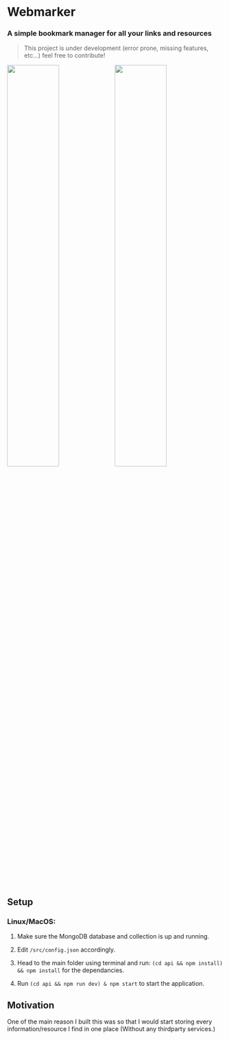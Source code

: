 # Webmarker
### A simple bookmark manager for all your links and resources

> This project is under development
(error prone, missing features, etc...) feel free to contribute!


<image src="assets/1" style="width:49%;"></image>
<image src="assets/2" style="width:49%;"></image>

## Setup
### Linux/MacOS:
1. Make sure the MongoDB database and collection is up and running.

2. Edit `/src/config.json` accordingly.

3. Head to the main folder using terminal and run: `(cd api && npm install) && npm install` for the dependancies.

4. Run `(cd api && npm run dev) & npm start` to start the application.

## Motivation
One of the main reason I built this was so that I would start storing every information/resource I find in one place (Without any thirdparty services.)
